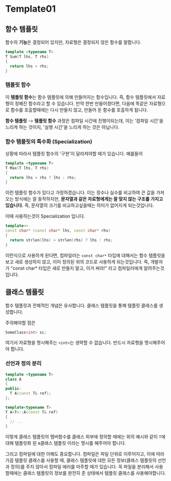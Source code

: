 # Template01

## 함수 템플릿

함수의 **기능**은 결정되어 있지만, 자료형은 결정되지 않은 함수를 말합니다.

```cpp
template <typename T>
T Sum(T lhs, T rhs)
{
  return lhs + rhs;
}
```

### 템플릿 함수

이 **템플릿 함수**는 함수 템플릿에 의해 만들어지는 함수입니다. 즉, 함수 템플릿에서 자료형이 정해진 함수라고 할 수 있습니다.
만약 한번 만들어졌다면, 다음에 똑같은 자료형으로 함수를 호출할때에는 다시 만들지 않고, 만들어 둔 함수를 호출하게 됩니다.

**함수 템플릿** -> **템플릿 함수** 과정은 컴파일 시간에 진행이되는데, 이는 '컴파일 시간'을 느리게 하는 것이지, '실행 시간'을 느리게 하는 것은 아닙니다.

### 함수 템플릿의 특수화 (Specialization)

상황에 따라서 템플릿 함수의 '구현'이 달라져야할 때가 있습니다.
예를들어

```cpp
template <typename T>
T Max(T lhs, T rhs)
{
  return lhs > rhs ? lhs : rhs;
}
```

이런 템플릿 함수가 있다고 가정하겠습니다. 이는 정수나 실수를 비교하여 큰 값을 가져오는 방식에는 잘 동작하지만, **문자열과 같은 자료형에게는 잘 맞지 않는 구조를 가지고 있습니다.** 즉, 문자열의 크기를 비교하고싶을때는 의미가 없어지게 되는것입니다.

이때 사용하는것이 Specialization 입니다.

```cpp
template<>
const char* (const char* lhs, const char* rhs)
{
  return strlen(lhs) > strlen(rhs) ? lhs : rhs;
}
```

이런식으로 사용하게 된다면, 컴파일러는 `const char*` 타입에 대해서는 함수 템플릿을 보고 새로 생성하지 않고, 이미 정의된 위의 코드로 사용하게 되는것입니다.
즉, 개발자가 "const char* 타입은 새로 만들지 말고, 이거 써라!" 라고 컴파일러에게 알려주는것입니다.

## 클래스 템플릿

함수 템플릿과 전체적인 개념은 유사합니다. 클래스 템플릿을 통해 템플릿 클래스를 생성합니다.

주의해야할 점은

```cpp
SomeClass<int> sc;
```

여기서 자료형을 명시해주는 `<int>`는 생략할 수 없습니다. 반드시 자료형을 명시해주어야 합니다.

### 선언과 정의 분리

```cpp
template <typename T>
class A
{
public:
  T A(const T& ref);
};
```

```cpp
template<typename T>
T A<T>::A(const T& ref)
{
  // ...
}
```

이렇게 클래스 템플릿의 멤버함수를 클래스 외부에 정의할 때에는 위의 예시와 같이 `T`에 대해 템플릿화 된 `A`클래스 템플릿 이라는 명시를 해주어야 합니다.

그리고 컴파일에 대한 이해도 중요합니다. 컴파일은 파일 단위로 이루어지고, 이에 따라 가끔 템플릿 클래스를 사용할 때, 클래스 템플릿에 대한 모든 정보(클래스 템플릿의 선언과 정의)를 주지 않아서 컴파일 에러를 마주할 때가 있습니다.
꼭 파일을 분리해서 사용할때에는 클래스 템플릿의 정보를 완전히 준 상태에서 템플릿 클래스를 사용해야합니다.
